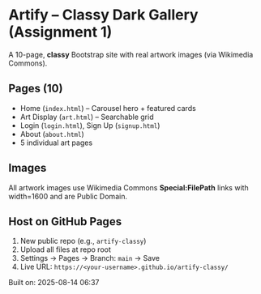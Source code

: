 
# Artify – Classy Dark Gallery (Assignment 1)

A 10-page, **classy** Bootstrap site with real artwork images (via Wikimedia Commons).

## Pages (10)
- Home (`index.html`) – Carousel hero + featured cards
- Art Display (`art.html`) – Searchable grid
- Login (`login.html`), Sign Up (`signup.html`)
- About (`about.html`)
- 5 individual art pages

## Images
All artwork images use Wikimedia Commons **Special:FilePath** links with width=1600 and are Public Domain.

## Host on GitHub Pages
1. New public repo (e.g., `artify-classy`)
2. Upload all files at repo root
3. Settings → Pages → Branch: `main` → Save
4. Live URL: `https://<your-username>.github.io/artify-classy/`

Built on: 2025-08-14 06:37 
